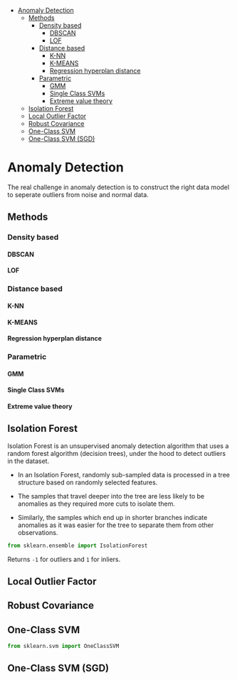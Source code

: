 <!--ts-->
   * [Anomaly Detection](#anomaly-detection)
      * [Methods](#methods)
         * [Density based](#density-based)
            * [DBSCAN](#dbscan)
            * [LOF](#lof)
         * [Distance based](#distance-based)
            * [K-NN](#k-nn)
            * [K-MEANS](#k-means)
            * [Regression hyperplan distance](#regression-hyperplan-distance)
         * [Parametric](#parametric)
            * [GMM](#gmm)
            * [Single Class SVMs](#single-class-svms)
            * [Extreme value theory](#extreme-value-theory)
      * [Isolation Forest](#isolation-forest)
      * [Local Outlier Factor](#local-outlier-factor)
      * [Robust Covariance](#robust-covariance)
      * [One-Class SVM](#one-class-svm)
      * [One-Class SVM (SGD)](#one-class-svm-sgd)

<!-- Added by: gil_diy, at: Wed 13 Apr 2022 17:28:44 IDT -->

<!--te-->

# Anomaly Detection

The real challenge in anomaly detection is to construct the right data model to seperate outliers from noise and normal data.


## Methods

### Density based

#### DBSCAN

#### LOF

### Distance based

#### K-NN

#### K-MEANS

#### Regression hyperplan distance

### Parametric

#### GMM

#### Single Class SVMs

#### Extreme value theory



## Isolation Forest

Isolation Forest is an unsupervised anomaly detection algorithm that uses a random forest algorithm (decision trees),
under the hood to detect outliers in the dataset. 

* In an Isolation Forest, randomly sub-sampled data is processed in a tree structure based on randomly selected features.

* The samples that travel deeper into the tree are less likely to be anomalies as they required more cuts to isolate them.

* Similarly, the samples which end up in shorter branches indicate anomalies as it was easier for the tree to separate them from other observations.


```python
from sklearn.ensemble import IsolationForest
```

Returns `-1` for outliers and `1` for inliers.

## Local Outlier Factor

## Robust Covariance

## One-Class SVM

```python
from sklearn.svm import OneClassSVM
```

## One-Class SVM (SGD)